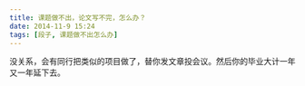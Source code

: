 ```yaml
---
title: 课题做不出，论文写不完，怎么办？
date: 2014-11-9 15:24
tags: [段子, 课题做不出怎么办]
---
```


没关系，会有同行把类似的项目做了，替你发文章投会议。然后你的毕业大计一年又一年延下去。
